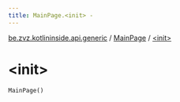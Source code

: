 ```yaml
---
title: MainPage.<init> - 
---
```


[be.zvz.kotlininside.api.generic](../index.html) / [MainPage](index.html) / [&lt;init&gt;](./-init-.html)

# &lt;init&gt;

`MainPage()`
